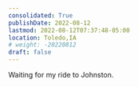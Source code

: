 ```yaml
---
consolidated: True
publishDate: 2022-08-12
lastmod: 2022-08-12T07:37:48-05:00
location: Toledo,IA
# weight: -20220812
draft: false
---
```

Waiting for my ride to Johnston.
 